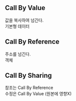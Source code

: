 ## Call By Value
값을 복사하여 넘긴다.  
기본형 데이터
## Call By Reference
주소를 넘긴다.  
객체
## Call By Sharing
참조는 Call By Reference  
수정은 Call By Value (원본에 영향X)
